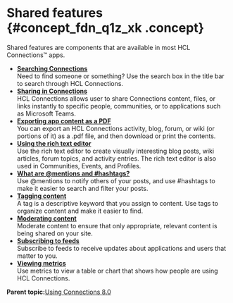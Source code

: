 # Shared features {#concept_fdn_q1z_xk .concept}

Shared features are components that are available in most HCL Connections™ apps.

-   **[Searching Connections](../eucommon/c_eucommon_search.md)**  
Need to find someone or something? Use the search box in the title bar to search through HCL Connections.
-   **[Sharing in Connections](../eucommon/c_eucommon_share.md)**  
 HCL Connections allows user to share Connections content, files, or links instantly to specific people, communities, or to applications such as Microsoft Teams.
-   **[Exporting app content as a PDF](../eucommon/t_eucommon_export_as_pdf.md)**  
You can export an HCL Connections activity, blog, forum, or wiki \(or portions of it\) as a .pdf file, and then download or print the contents.
-   **[Using the rich text editor](../eucommon/eucommon_ckeditor.md)**  
Use the rich text editor to create visually interesting blog posts, wiki articles, forum topics, and activity entries. The rich text editor is also used in Communities, Events, and Profiles.
-   **[What are @mentions and \#hashtags?](../eucommon/r_common_mention_hashtag.md)**  
Use @mentions to notify others of your posts, and use \#hashtags to make it easier to search and filter your posts.
-   **[Tagging content](../eucommon/c_eucommon_tagging_content.md)**  
A tag is a descriptive keyword that you assign to content. Use tags to organize content and make it easier to find.
-   **[Moderating content](../eucommon/c_eucommon_global_moderation.md)**  
Moderate content to ensure that only appropriate, relevant content is being shared on your site.
-   **[Subscribing to feeds](../eucommon/t_eucommon_subscribe_to_feed.md)**  
Subscribe to feeds to receive updates about applications and users that matter to you.
-   **[Viewing metrics](../eucommon/t_eucommon_metrics.md)**  
Use metrics to view a table or chart that shows how people are using HCL Connections.

**Parent topic:**[Using Connections 8.0](../welcome/welcome_end_user.md)

